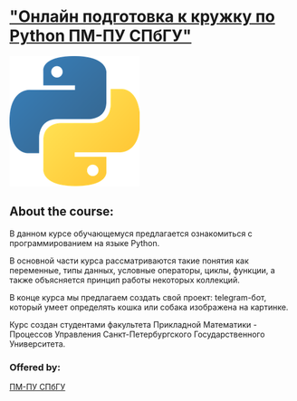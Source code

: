 # ["Онлайн подготовка к кружку по Python ПМ-ПУ СПбГУ"](https://stepik.org/course/74989/syllabus)

![alt tag](https://github.com/Xelerezex/learning-space/blob/learning-space/stepik-courses/stepik-python-spbgu-bot/image3.png)

## About the course:

В данном курсе обучающемуся предлагается ознакомиться с программированием на языке Python.

В основной части курса рассматриваются такие понятия как переменные, типы данных, условные операторы, циклы, функции, а также объясняется принцип работы некоторых коллекций.

В конце курса мы предлагаем создать свой проект: telegram-бот, который умеет определять кошка или собака изображена на картинке.

Курс создан студентами факультета Прикладной Математики - Процессов Управления Санкт-Петербургского Государственного Университета.

### Offered by:
[ПМ-ПУ СПбГУ](http://www.apmath.spbu.ru/ru/)



